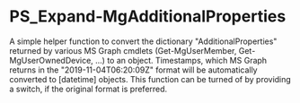 # PS_Expand-MgAdditionalProperties
A simple helper function to convert the dictionary "AdditionalProperties" returned by various MS Graph cmdlets (Get-MgUserMember, Get-MgUserOwnedDevice, ...) to an object. Timestamps, which MS Graph returns in the "2019-11-04T06:20:09Z" format will be automatically converted to [datetime] objects. This function can be turned of by providing a switch, if the original format is preferred.
